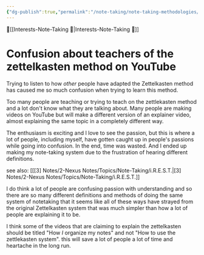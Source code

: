 ```yaml
---
{"dg-publish":true,"permalink":"/note-taking/note-taking-methodologies/confusion-about-teachers-of-the-zettelkasten-method-on-you-tube/","dgPassFrontmatter":true,"created":"2023-06-11T17:00:54.874-07:00","updated":"2023-09-03T08:07:27.887-07:00"}
---
```


🔺[[Interests-Note-Taking 💎\|Interests-Note-Taking 💎]]

# Confusion about  teachers  of the zettelkasten method on YouTube

Trying to listen to how _other_ people have adapted the Zettelkasten method has caused me so much confusion when trying to learn this method. 

Too many people are teaching or trying to teach on the zettlekasten method and a lot don't know what they are talking about. Many people are making videos on YouTube but will make a different version of an explainer video, almost explaining the same topic in a completely different way.

The enthusiasm is exciting and I love to see the passion, but this is where a lot of people, including myself, have gotten caught up in people's passions while going into confusion. In the end, time was wasted. And I ended up making my note-taking system due to the frustration of hearing different definitions.

see also: [[[3] Notes/2-Nexus Notes/Topics/Note-Taking/i.R.E.S.T.\|[3] Notes/2-Nexus Notes/Topics/Note-Taking/i.R.E.S.T.]]

I do think a lot of people are confusing passion with understanding and so there are so many different definitions and methods of doing the same system of notetaking that it seems like all of these ways have strayed from the original Zettelkasten system that was much simpler than how a lot of people are explaining it to be. 

I think some of the videos that are claiming to explain the zettelkasten should be titled "How _I_ organize my notes" and not "How to use the zettlekasten system". this will save a lot of people a lot of time and heartache in the long run.


